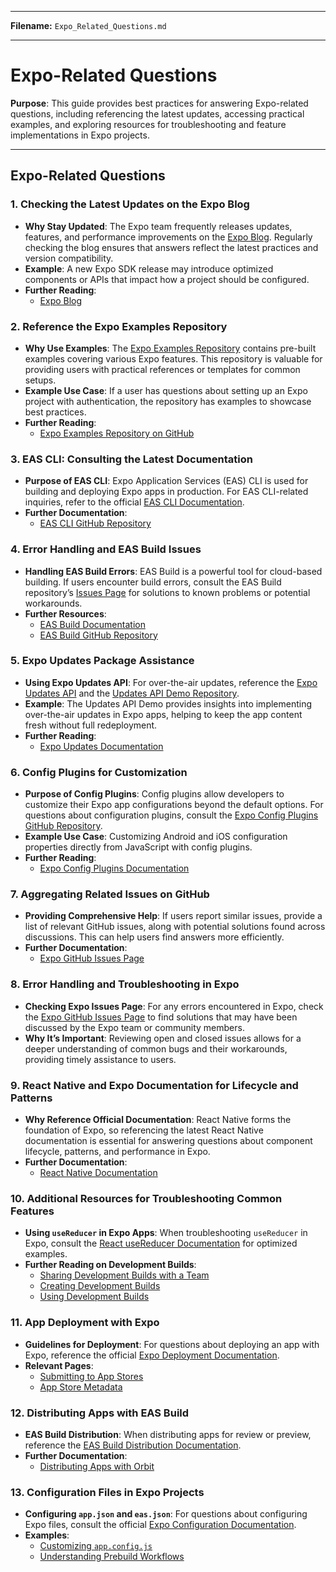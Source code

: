 
---

**Filename:** `Expo_Related_Questions.md`

---

# Expo-Related Questions

**Purpose**: This guide provides best practices for answering Expo-related questions, including referencing the latest updates, accessing practical examples, and exploring resources for troubleshooting and feature implementations in Expo projects.

---

## Expo-Related Questions

### 1. Checking the Latest Updates on the Expo Blog
   - **Why Stay Updated**: The Expo team frequently releases updates, features, and performance improvements on the [Expo Blog](https://blog.expo.dev/). Regularly checking the blog ensures that answers reflect the latest practices and version compatibility.
   - **Example**: A new Expo SDK release may introduce optimized components or APIs that impact how a project should be configured.
   - **Further Reading**:
      - [Expo Blog](https://blog.expo.dev/)

### 2. Reference the Expo Examples Repository
   - **Why Use Examples**: The [Expo Examples Repository](https://github.com/expo/examples) contains pre-built examples covering various Expo features. This repository is valuable for providing users with practical references or templates for common setups.
   - **Example Use Case**: If a user has questions about setting up an Expo project with authentication, the repository has examples to showcase best practices.
   - **Further Reading**:
      - [Expo Examples Repository on GitHub](https://github.com/expo/examples)

### 3. EAS CLI: Consulting the Latest Documentation
   - **Purpose of EAS CLI**: Expo Application Services (EAS) CLI is used for building and deploying Expo apps in production. For EAS CLI-related inquiries, refer to the official [EAS CLI Documentation](https://docs.expo.dev/eas/cli/).
   - **Further Documentation**:
      - [EAS CLI GitHub Repository](https://github.com/expo/eas-cli)

### 4. Error Handling and EAS Build Issues
   - **Handling EAS Build Errors**: EAS Build is a powerful tool for cloud-based building. If users encounter build errors, consult the EAS Build repository’s [Issues Page](https://github.com/expo/eas-build/issues) for solutions to known problems or potential workarounds.
   - **Further Resources**:
      - [EAS Build Documentation](https://docs.expo.dev/build/introduction/)
      - [EAS Build GitHub Repository](https://github.com/expo/eas-build)

### 5. Expo Updates Package Assistance
   - **Using Expo Updates API**: For over-the-air updates, reference the [Expo Updates API](https://docs.expo.dev/versions/latest/sdk/updates/) and the [Updates API Demo Repository](https://github.com/expo/UpdatesAPIDemo).
   - **Example**: The Updates API Demo provides insights into implementing over-the-air updates in Expo apps, helping to keep the app content fresh without full redeployment.
   - **Further Reading**:
      - [Expo Updates Documentation](https://docs.expo.dev/versions/latest/sdk/updates/)

### 6. Config Plugins for Customization
   - **Purpose of Config Plugins**: Config plugins allow developers to customize their Expo app configurations beyond the default options. For questions about configuration plugins, consult the [Expo Config Plugins GitHub Repository](https://github.com/expo/config-plugins).
   - **Example Use Case**: Customizing Android and iOS configuration properties directly from JavaScript with config plugins.
   - **Further Reading**:
      - [Expo Config Plugins Documentation](https://docs.expo.dev/guides/config-plugins/)

### 7. Aggregating Related Issues on GitHub
   - **Providing Comprehensive Help**: If users report similar issues, provide a list of relevant GitHub issues, along with potential solutions found across discussions. This can help users find answers more efficiently.
   - **Further Documentation**:
      - [Expo GitHub Issues Page](https://github.com/expo/expo/issues)

### 8. Error Handling and Troubleshooting in Expo
   - **Checking Expo Issues Page**: For any errors encountered in Expo, check the [Expo GitHub Issues Page](https://github.com/expo/expo/issues) to find solutions that may have been discussed by the Expo team or community members.
   - **Why It’s Important**: Reviewing open and closed issues allows for a deeper understanding of common bugs and their workarounds, providing timely assistance to users.

### 9. React Native and Expo Documentation for Lifecycle and Patterns
   - **Why Reference Official Documentation**: React Native forms the foundation of Expo, so referencing the latest React Native documentation is essential for answering questions about component lifecycle, patterns, and performance in Expo.
   - **Further Documentation**:
      - [React Native Documentation](https://reactnative.dev/)

### 10. Additional Resources for Troubleshooting Common Features
   - **Using `useReducer` in Expo Apps**: When troubleshooting `useReducer` in Expo, consult the [React useReducer Documentation](https://react.dev/reference/react/useReducer) for optimized examples.
   - **Further Reading on Development Builds**:
      - [Sharing Development Builds with a Team](https://docs.expo.dev/develop/development-builds/share-with-your-team/)
      - [Creating Development Builds](https://docs.expo.dev/develop/development-builds/create-a-build/)
      - [Using Development Builds](https://docs.expo.dev/develop/development-builds/use-development-builds/)

### 11. App Deployment with Expo
   - **Guidelines for Deployment**: For questions about deploying an app with Expo, reference the official [Expo Deployment Documentation](https://docs.expo.dev/deploy/build-project/).
   - **Relevant Pages**:
      - [Submitting to App Stores](https://docs.expo.dev/deploy/submit-to-app-stores/)
      - [App Store Metadata](https://docs.expo.dev/deploy/app-stores-metadata/)

### 12. Distributing Apps with EAS Build
   - **EAS Build Distribution**: When distributing apps for review or preview, reference the [EAS Build Distribution Documentation](https://docs.expo.dev/build/overview/).
   - **Further Documentation**:
      - [Distributing Apps with Orbit](https://docs.expo.dev/review/with-orbit/)

### 13. Configuration Files in Expo Projects
   - **Configuring `app.json` and `eas.json`**: For questions about configuring Expo files, consult the official [Expo Configuration Documentation](https://docs.expo.dev/workflow/configuration/).
   - **Examples**:
      - [Customizing `app.config.js`](https://docs.expo.dev/workflow/configuration/#app-config)
      - [Understanding Prebuild Workflows](https://docs.expo.dev/workflow/prebuild/)

